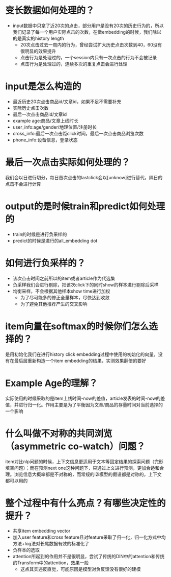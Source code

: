 # 变长数据如何处理的？
- input数据中只拿了近20次的点击，部分用户是没有20次的历史行为的，所以我们记录了每一个用户实际点击的次数，在做embedding的时候，我们除以的是真实的history length
    - 20次点击过去一周内的行为，曾经尝试扩大历史点击次数到40，60没有很明显的效果提升
    - 点击行为是处理过的，一个session内只有一次点击的行为不会被记录
    - 点击行为是处理过的，连续多次的重复点击会进行处理

# input是怎么构造的
- 最近历史20次点击商品id/文章id，如果不足不需要补充
- 实际历史点击次数
- 最后一次点击商品id/文章id
- example age:商品/文章上线时长
- user_info:age/gender/地理位置/注册时长
- cross_info:最后一次点击距click时间，最后一次点击商品浏览次数
- phone_info:设备信息，登录状态

# 最后一次点击实际如何处理的？
我们会以日进行切分，每日首次点击的lastclick会以\[unknow]进行替代，隔日的点击不会进行计算

# output的是时候train和predict如何处理的
- train的时候是进行负采样的
- predict的时候是进行的all_embedding dot

# 如何进行负采样的？
- 该次点击时间之前所以的item或者article作为代选集
- 负采样我们会进行剔除，把该次click下的同时show的样本进行剔除后采样
- 均衡采样，不会根据其他样本show time进行加权
    - 为了尽可能多的修正全量样本，尽快达到收敛
    - 为了避免其他推荐产生的交叉影响

# item向量在softmax的时候你们怎么选择的？
是用初始化我们在进行history click embedding过程中使用的初始化的向量，没有在最后层重新构造一个item embedding的结果，实测效果翻倍的要好

# Example Age的理解？
实际使用的时候采取的是item上线时间-now的差值，article发表的时间-now的差值，并进行归一化。作用主要是为了平衡因为文章/商品的存量时间对当前选择的一个影响

# 什么叫做不对称的共同浏览（asymmetric co-watch）问题？
item对比nlp问题的时候，上下文信息更适用于文本等固定结果的探索问题（完形填空问题）；而在预测next one这种问题下，只通过上文进行预测，更加合适和合理。浏览信息大概率都是不对称的，而常规的i2i模型的假设都是对称的，上下文都可以用的

# 整个过程中有什么亮点？有哪些决定性的提升？
- 共享item embedding vector
- 加入user feature和cross feature且对feature采取了归一化，归一化方式中均方法+log法对长尾数据有效的标准化了
- 负样本的选取
- attention所起到的作用并不是很明显，尝试了传统的DIN中的attention和传统的Transform中的attention，效果一般
    - 这点其实违反直觉，可能原因是模型对负反馈没有很好的建模